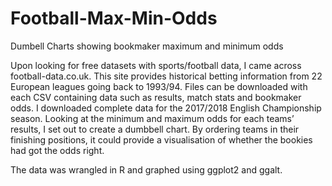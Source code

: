 # Football-Max-Min-Odds
Dumbell Charts showing bookmaker maximum and minimum odds

Upon looking for free datasets with sports/football data, I came across football-data.co.uk. This site provides historical betting information from 22 European leagues going back to 1993/94. Files can be downloaded with each CSV containing data such as results, match stats and bookmaker odds. I downloaded complete data for the 2017/2018 English Championship season. Looking at the minimum and maximum odds for each teams’ results, I set out to create a dumbbell chart. By ordering teams in their finishing positions, it could provide a visualisation of whether the bookies had got the odds right. 

The data was wrangled in R and graphed using ggplot2 and ggalt. 


